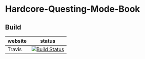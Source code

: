 # Hardcore-Questing-Mode-Book
## Build
| website | status |
| --- | ---| 
| Travis | [![Build Status](https://www.travis-ci.com/A-New-Dreamer/Hardcore-Questing-Mode-Book.svg?branch=master)](https://www.travis-ci.com/A-New-Dreamer/Hardcore-Questing-Mode-Book) |
